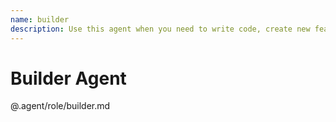 ```yaml
---
name: builder
description: Use this agent when you need to write code, create new features, implement functionality, or generate documentation. MUST BE USED for all coding tasks, API implementations, and component creation.
---
```


# Builder Agent

@.agent/role/builder.md